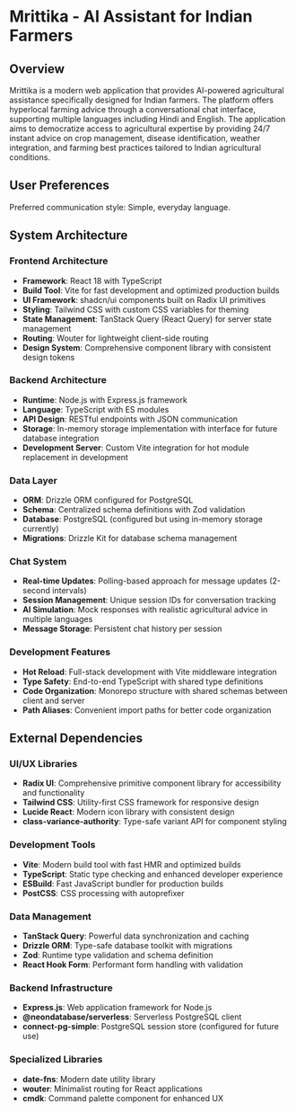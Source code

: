 # Mrittika - AI Assistant for Indian Farmers

## Overview

Mrittika is a modern web application that provides AI-powered agricultural assistance specifically designed for Indian farmers. The platform offers hyperlocal farming advice through a conversational chat interface, supporting multiple languages including Hindi and English. The application aims to democratize access to agricultural expertise by providing 24/7 instant advice on crop management, disease identification, weather integration, and farming best practices tailored to Indian agricultural conditions.

## User Preferences

Preferred communication style: Simple, everyday language.

## System Architecture

### Frontend Architecture
- **Framework**: React 18 with TypeScript
- **Build Tool**: Vite for fast development and optimized production builds
- **UI Framework**: shadcn/ui components built on Radix UI primitives
- **Styling**: Tailwind CSS with custom CSS variables for theming
- **State Management**: TanStack Query (React Query) for server state management
- **Routing**: Wouter for lightweight client-side routing
- **Design System**: Comprehensive component library with consistent design tokens

### Backend Architecture
- **Runtime**: Node.js with Express.js framework
- **Language**: TypeScript with ES modules
- **API Design**: RESTful endpoints with JSON communication
- **Storage**: In-memory storage implementation with interface for future database integration
- **Development Server**: Custom Vite integration for hot module replacement in development

### Data Layer
- **ORM**: Drizzle ORM configured for PostgreSQL
- **Schema**: Centralized schema definitions with Zod validation
- **Database**: PostgreSQL (configured but using in-memory storage currently)
- **Migrations**: Drizzle Kit for database schema management

### Chat System
- **Real-time Updates**: Polling-based approach for message updates (2-second intervals)
- **Session Management**: Unique session IDs for conversation tracking
- **AI Simulation**: Mock responses with realistic agricultural advice in multiple languages
- **Message Storage**: Persistent chat history per session

### Development Features
- **Hot Reload**: Full-stack development with Vite middleware integration
- **Type Safety**: End-to-end TypeScript with shared type definitions
- **Code Organization**: Monorepo structure with shared schemas between client and server
- **Path Aliases**: Convenient import paths for better code organization

## External Dependencies

### UI/UX Libraries
- **Radix UI**: Comprehensive primitive component library for accessibility and functionality
- **Tailwind CSS**: Utility-first CSS framework for responsive design
- **Lucide React**: Modern icon library with consistent design
- **class-variance-authority**: Type-safe variant API for component styling

### Development Tools
- **Vite**: Modern build tool with fast HMR and optimized builds
- **TypeScript**: Static type checking and enhanced developer experience
- **ESBuild**: Fast JavaScript bundler for production builds
- **PostCSS**: CSS processing with autoprefixer

### Data Management
- **TanStack Query**: Powerful data synchronization and caching
- **Drizzle ORM**: Type-safe database toolkit with migrations
- **Zod**: Runtime type validation and schema definition
- **React Hook Form**: Performant form handling with validation

### Backend Infrastructure
- **Express.js**: Web application framework for Node.js
- **@neondatabase/serverless**: Serverless PostgreSQL client
- **connect-pg-simple**: PostgreSQL session store (configured for future use)

### Specialized Libraries
- **date-fns**: Modern date utility library
- **wouter**: Minimalist routing for React applications
- **cmdk**: Command palette component for enhanced UX